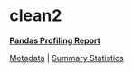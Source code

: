 # clean2

[**Pandas Profiling Report**](https://epistasislab.github.io/penn-ml-benchmarks/profile/clean2.html)

[Metadata](metadata.yaml) | [Summary Statistics](summary_stats.csv)

